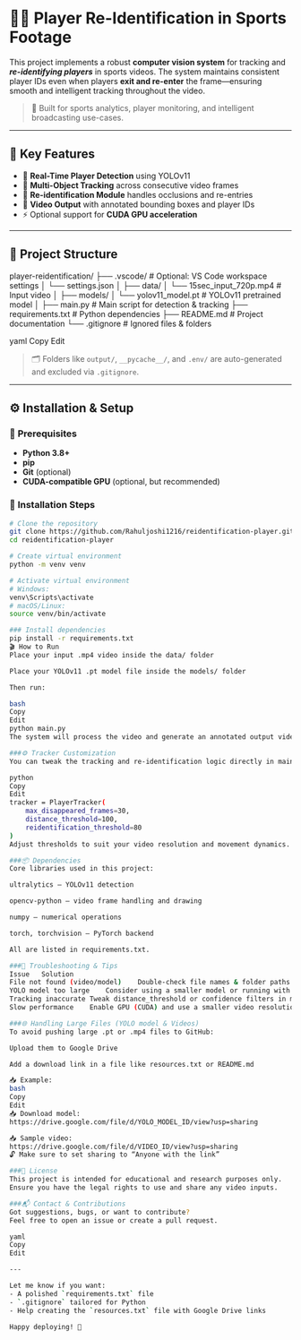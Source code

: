 # 🏃‍♂️ Player Re-Identification in Sports Footage

This project implements a robust **computer vision system** for tracking and ***re-identifying players*** in sports videos. The system maintains consistent player IDs even when players **exit and re-enter** the frame—ensuring smooth and intelligent tracking throughout the video.

> 📌 Built for sports analytics, player monitoring, and intelligent broadcasting use-cases.

---

## 🚀 Key Features

- 🎯 **Real-Time Player Detection** using YOLOv11
- 🔁 **Multi-Object Tracking** across consecutive video frames
- 🧠 **Re-identification Module** handles occlusions and re-entries
- 🎥 **Video Output** with annotated bounding boxes and player IDs
- ⚡ Optional support for **CUDA GPU acceleration**

---

## 📁 Project Structure

player-reidentification/
├── .vscode/ # Optional: VS Code workspace settings
│ └── settings.json
│
├── data/
│ └── 15sec_input_720p.mp4 # Input video
│
├── models/
│ └── yolov11_model.pt # YOLOv11 pretrained model
│
├── main.py # Main script for detection & tracking
├── requirements.txt # Python dependencies
├── README.md # Project documentation
└── .gitignore # Ignored files & folders

yaml
Copy
Edit

> 🗂️ Folders like `output/`, `__pycache__/`, and `.env/` are auto-generated and excluded via `.gitignore`.

---

## ⚙️ Installation & Setup

### 📌 **Prerequisites**

- **Python 3.8+**
- **pip**
- **Git** (optional)
- **CUDA-compatible GPU** (optional, but recommended)

### 🧪 **Installation Steps**

```bash
# Clone the repository
git clone https://github.com/Rahuljoshi1216/reidentification-player.git
cd reidentification-player

# Create virtual environment
python -m venv venv

# Activate virtual environment
# Windows:
venv\Scripts\activate
# macOS/Linux:
source venv/bin/activate

### Install dependencies
pip install -r requirements.txt
🎬 How to Run
Place your input .mp4 video inside the data/ folder

Place your YOLOv11 .pt model file inside the models/ folder

Then run:

bash
Copy
Edit
python main.py
The system will process the video and generate an annotated output video showing player IDs.

###⚙️ Tracker Customization
You can tweak the tracking and re-identification logic directly in main.py. For example:

python
Copy
Edit
tracker = PlayerTracker(
    max_disappeared_frames=30,
    distance_threshold=100,
    reidentification_threshold=80
)
Adjust thresholds to suit your video resolution and movement dynamics.

###📦 Dependencies
Core libraries used in this project:

ultralytics — YOLOv11 detection

opencv-python — video frame handling and drawing

numpy — numerical operations

torch, torchvision — PyTorch backend

All are listed in requirements.txt.

###🧪 Troubleshooting & Tips
Issue	Solution
File not found (video/model)	Double-check file names & folder paths
YOLO model too large	Consider using a smaller model or running with GPU
Tracking inaccurate	Tweak distance_threshold or confidence filters in main.py
Slow performance	Enable GPU (CUDA) and use a smaller video resolution

###🌐 Handling Large Files (YOLO model & Videos)
To avoid pushing large .pt or .mp4 files to GitHub:

Upload them to Google Drive

Add a download link in a file like resources.txt or README.md

📥 Example:
bash
Copy
Edit
📥 Download model:
https://drive.google.com/file/d/YOLO_MODEL_ID/view?usp=sharing

📥 Sample video:
https://drive.google.com/file/d/VIDEO_ID/view?usp=sharing
🔓 Make sure to set sharing to “Anyone with the link”

###📜 License
This project is intended for educational and research purposes only.
Ensure you have the legal rights to use and share any video inputs.

###📬 Contact & Contributions
Got suggestions, bugs, or want to contribute?
Feel free to open an issue or create a pull request.

yaml
Copy
Edit

---

Let me know if you want:
- A polished `requirements.txt` file  
- `.gitignore` tailored for Python  
- Help creating the `resources.txt` file with Google Drive links

Happy deploying! 🚀
